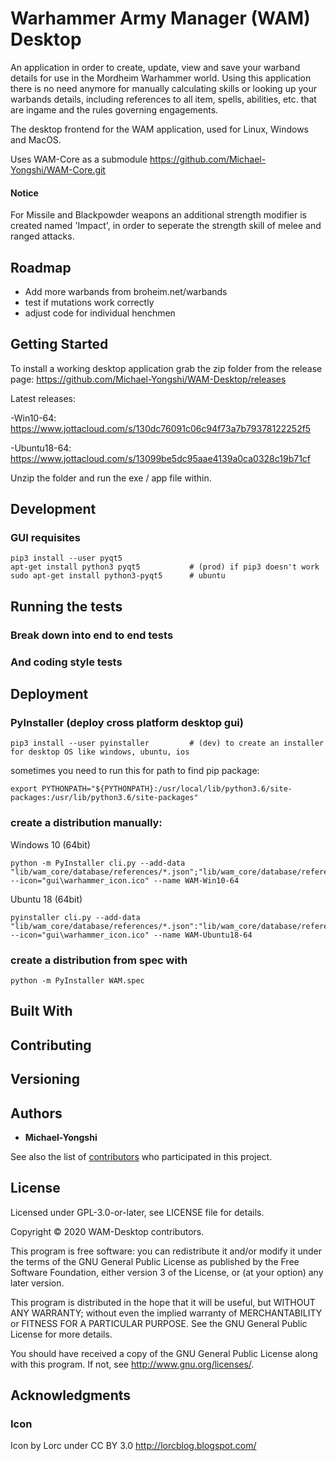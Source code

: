 # Warhammer Army Manager (WAM) Desktop
An application in order to create, update, view and save your warband details for use in the Mordheim Warhammer world. Using this application there is no need anymore for manually calculating skills or looking up your warbands details, including references to all item, spells, abilities, etc. that are ingame and the rules governing engagements.

The desktop frontend for the WAM application, used for Linux, Windows and MacOS.

Uses WAM-Core as a submodule
https://github.com/Michael-Yongshi/WAM-Core.git

#### Notice
For Missile and Blackpowder weapons an additional strength modifier is created named 'Impact', in order to seperate the strength skill of melee and ranged attacks.

## Roadmap
- Add more warbands from broheim.net/warbands
- test if mutations work correctly
- adjust code for individual henchmen

## Getting Started

To install a working desktop application grab the zip folder from the release page:
https://github.com/Michael-Yongshi/WAM-Desktop/releases

Latest releases:

-Win10-64: https://www.jottacloud.com/s/130dc76091c06c94f73a7b79378122252f5

-Ubuntu18-64: https://www.jottacloud.com/s/13099be5dc95aae4139a0ca0328c19b71cf

Unzip the folder and run the exe / app file within.

## Development

### GUI requisites

```
pip3 install --user pyqt5
apt-get install python3 pyqt5           # (prod) if pip3 doesn't work
sudo apt-get install python3-pyqt5      # ubuntu
```

## Running the tests


### Break down into end to end tests



### And coding style tests



## Deployment

### PyInstaller (deploy cross platform desktop gui)
```
pip3 install --user pyinstaller         # (dev) to create an installer for desktop OS like windows, ubuntu, ios
```

sometimes you need to run this for path to find pip package:
```
export PYTHONPATH="${PYTHONPATH}:/usr/local/lib/python3.6/site-packages:/usr/lib/python3.6/site-packages"
```

### create a distribution manually: 
Windows 10 (64bit)
```
python -m PyInstaller cli.py --add-data "lib/wam_core/database/references/*.json";"lib/wam_core/database/references/" --icon="gui\warhammer_icon.ico" --name WAM-Win10-64
```

Ubuntu 18 (64bit)
```
pyinstaller cli.py --add-data "lib/wam_core/database/references/*.json":"lib/wam_core/database/references/" --icon="gui\warhammer_icon.ico" --name WAM-Ubuntu18-64
```


### create a distribution from spec with 
```
python -m PyInstaller WAM.spec
```
<!-- python -m PyInstaller WAM_OF.spec -->

## Built With



## Contributing



## Versioning



## Authors

* **Michael-Yongshi** 

See also the list of [contributors](https://github.com/your/project/contributors) who participated in this project.

## License

Licensed under GPL-3.0-or-later, see LICENSE file for details.

Copyright © 2020 WAM-Desktop contributors.

This program is free software: you can redistribute it and/or modify it under the terms of the GNU General Public License as published by the Free Software Foundation, either version 3 of the License, or (at your option) any later version.

This program is distributed in the hope that it will be useful, but WITHOUT ANY WARRANTY; without even the implied warranty of MERCHANTABILITY or FITNESS FOR A PARTICULAR PURPOSE. See the GNU General Public License for more details.

You should have received a copy of the GNU General Public License along with this program. If not, see http://www.gnu.org/licenses/.


## Acknowledgments

### Icon

Icon by Lorc under CC BY 3.0
http://lorcblog.blogspot.com/
